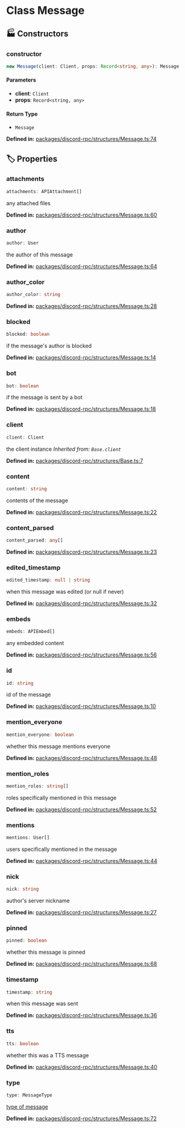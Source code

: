 # Class Message

## 🏭 Constructors

### constructor

```ts
new Message(client: Client, props: Record<string, any>): Message
```
#### Parameters

- **client**: `Client`
- **props**: `Record<string, any>`
#### Return Type

- `Message`

<p style="font-size: 14px; color: var(--vp-c-text-2)">
<strong>Defined in:</strong> <a href="https://github.com/voxelum/minecraft-launcher-core-node/blob/master/packages/discord-rpc/structures/Message.ts#L74" target="_blank" rel="noreferrer">packages/discord-rpc/structures/Message.ts:74</a>
</p>


## 🏷️ Properties

### attachments

```ts
attachments: APIAttachment[]
```
any attached files
<p style="font-size: 14px; color: var(--vp-c-text-2)">
<strong>Defined in:</strong> <a href="https://github.com/voxelum/minecraft-launcher-core-node/blob/master/packages/discord-rpc/structures/Message.ts#L60" target="_blank" rel="noreferrer">packages/discord-rpc/structures/Message.ts:60</a>
</p>


### author

```ts
author: User
```
the author of this message
<p style="font-size: 14px; color: var(--vp-c-text-2)">
<strong>Defined in:</strong> <a href="https://github.com/voxelum/minecraft-launcher-core-node/blob/master/packages/discord-rpc/structures/Message.ts#L64" target="_blank" rel="noreferrer">packages/discord-rpc/structures/Message.ts:64</a>
</p>


### author_color

```ts
author_color: string
```
<p style="font-size: 14px; color: var(--vp-c-text-2)">
<strong>Defined in:</strong> <a href="https://github.com/voxelum/minecraft-launcher-core-node/blob/master/packages/discord-rpc/structures/Message.ts#L28" target="_blank" rel="noreferrer">packages/discord-rpc/structures/Message.ts:28</a>
</p>


### blocked

```ts
blocked: boolean
```
if the message's author is blocked
<p style="font-size: 14px; color: var(--vp-c-text-2)">
<strong>Defined in:</strong> <a href="https://github.com/voxelum/minecraft-launcher-core-node/blob/master/packages/discord-rpc/structures/Message.ts#L14" target="_blank" rel="noreferrer">packages/discord-rpc/structures/Message.ts:14</a>
</p>


### bot

```ts
bot: boolean
```
if the message is sent by a bot
<p style="font-size: 14px; color: var(--vp-c-text-2)">
<strong>Defined in:</strong> <a href="https://github.com/voxelum/minecraft-launcher-core-node/blob/master/packages/discord-rpc/structures/Message.ts#L18" target="_blank" rel="noreferrer">packages/discord-rpc/structures/Message.ts:18</a>
</p>


### client

```ts
client: Client
```
the client instance
*Inherited from: `Base.client`*

<p style="font-size: 14px; color: var(--vp-c-text-2)">
<strong>Defined in:</strong> <a href="https://github.com/voxelum/minecraft-launcher-core-node/blob/master/packages/discord-rpc/structures/Base.ts#L7" target="_blank" rel="noreferrer">packages/discord-rpc/structures/Base.ts:7</a>
</p>


### content

```ts
content: string
```
contents of the message
<p style="font-size: 14px; color: var(--vp-c-text-2)">
<strong>Defined in:</strong> <a href="https://github.com/voxelum/minecraft-launcher-core-node/blob/master/packages/discord-rpc/structures/Message.ts#L22" target="_blank" rel="noreferrer">packages/discord-rpc/structures/Message.ts:22</a>
</p>


### content_parsed

```ts
content_parsed: any[]
```
<p style="font-size: 14px; color: var(--vp-c-text-2)">
<strong>Defined in:</strong> <a href="https://github.com/voxelum/minecraft-launcher-core-node/blob/master/packages/discord-rpc/structures/Message.ts#L23" target="_blank" rel="noreferrer">packages/discord-rpc/structures/Message.ts:23</a>
</p>


### edited_timestamp

```ts
edited_timestamp: null | string
```
when this message was edited (or null if never)
<p style="font-size: 14px; color: var(--vp-c-text-2)">
<strong>Defined in:</strong> <a href="https://github.com/voxelum/minecraft-launcher-core-node/blob/master/packages/discord-rpc/structures/Message.ts#L32" target="_blank" rel="noreferrer">packages/discord-rpc/structures/Message.ts:32</a>
</p>


### embeds

```ts
embeds: APIEmbed[]
```
any embedded content
<p style="font-size: 14px; color: var(--vp-c-text-2)">
<strong>Defined in:</strong> <a href="https://github.com/voxelum/minecraft-launcher-core-node/blob/master/packages/discord-rpc/structures/Message.ts#L56" target="_blank" rel="noreferrer">packages/discord-rpc/structures/Message.ts:56</a>
</p>


### id

```ts
id: string
```
id of the message
<p style="font-size: 14px; color: var(--vp-c-text-2)">
<strong>Defined in:</strong> <a href="https://github.com/voxelum/minecraft-launcher-core-node/blob/master/packages/discord-rpc/structures/Message.ts#L10" target="_blank" rel="noreferrer">packages/discord-rpc/structures/Message.ts:10</a>
</p>


### mention_everyone

```ts
mention_everyone: boolean
```
whether this message mentions everyone
<p style="font-size: 14px; color: var(--vp-c-text-2)">
<strong>Defined in:</strong> <a href="https://github.com/voxelum/minecraft-launcher-core-node/blob/master/packages/discord-rpc/structures/Message.ts#L48" target="_blank" rel="noreferrer">packages/discord-rpc/structures/Message.ts:48</a>
</p>


### mention_roles

```ts
mention_roles: string[]
```
roles specifically mentioned in this message
<p style="font-size: 14px; color: var(--vp-c-text-2)">
<strong>Defined in:</strong> <a href="https://github.com/voxelum/minecraft-launcher-core-node/blob/master/packages/discord-rpc/structures/Message.ts#L52" target="_blank" rel="noreferrer">packages/discord-rpc/structures/Message.ts:52</a>
</p>


### mentions

```ts
mentions: User[]
```
users specifically mentioned in the message
<p style="font-size: 14px; color: var(--vp-c-text-2)">
<strong>Defined in:</strong> <a href="https://github.com/voxelum/minecraft-launcher-core-node/blob/master/packages/discord-rpc/structures/Message.ts#L44" target="_blank" rel="noreferrer">packages/discord-rpc/structures/Message.ts:44</a>
</p>


### nick

```ts
nick: string
```
author's server nickname
<p style="font-size: 14px; color: var(--vp-c-text-2)">
<strong>Defined in:</strong> <a href="https://github.com/voxelum/minecraft-launcher-core-node/blob/master/packages/discord-rpc/structures/Message.ts#L27" target="_blank" rel="noreferrer">packages/discord-rpc/structures/Message.ts:27</a>
</p>


### pinned

```ts
pinned: boolean
```
whether this message is pinned
<p style="font-size: 14px; color: var(--vp-c-text-2)">
<strong>Defined in:</strong> <a href="https://github.com/voxelum/minecraft-launcher-core-node/blob/master/packages/discord-rpc/structures/Message.ts#L68" target="_blank" rel="noreferrer">packages/discord-rpc/structures/Message.ts:68</a>
</p>


### timestamp

```ts
timestamp: string
```
when this message was sent
<p style="font-size: 14px; color: var(--vp-c-text-2)">
<strong>Defined in:</strong> <a href="https://github.com/voxelum/minecraft-launcher-core-node/blob/master/packages/discord-rpc/structures/Message.ts#L36" target="_blank" rel="noreferrer">packages/discord-rpc/structures/Message.ts:36</a>
</p>


### tts

```ts
tts: boolean
```
whether this was a TTS message
<p style="font-size: 14px; color: var(--vp-c-text-2)">
<strong>Defined in:</strong> <a href="https://github.com/voxelum/minecraft-launcher-core-node/blob/master/packages/discord-rpc/structures/Message.ts#L40" target="_blank" rel="noreferrer">packages/discord-rpc/structures/Message.ts:40</a>
</p>


### type

```ts
type: MessageType
```
[type of message](https://discord.com/developers/docs/resources/channel#message-object-message-types)
<p style="font-size: 14px; color: var(--vp-c-text-2)">
<strong>Defined in:</strong> <a href="https://github.com/voxelum/minecraft-launcher-core-node/blob/master/packages/discord-rpc/structures/Message.ts#L72" target="_blank" rel="noreferrer">packages/discord-rpc/structures/Message.ts:72</a>
</p>


